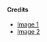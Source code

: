 #### Credits

- [Image 1](https://unsplash.com/photos/_41WmEwi8Ok)
- [Image 2](https://unsplash.com/photos/xl2piFfdzyA)
